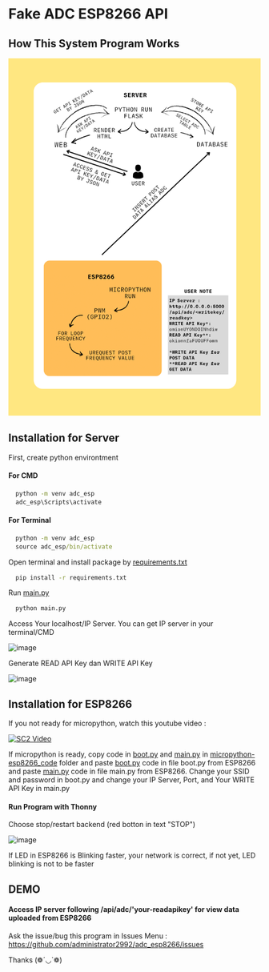 # Fake ADC ESP8266 API

## How This System Program Works

  ![image](https://github.com/administrator2992/adc_esp8266/blob/dev/flowchart.png)

## Installation for Server

First, create python environtment

#### For CMD
```cmd
  python -m venv adc_esp
  adc_esp\Scripts\activate
```
#### For Terminal
```cmd
  python -m venv adc_esp
  source adc_esp/bin/activate
```

Open terminal and install package by [requirements.txt](https://github.com/administrator2992/adc_esp8266/blob/dev/requirements.txt)

```bash
  pip install -r requirements.txt
```
Run [main.py](https://github.com/administrator2992/adc_esp8266/blob/dev/main.py)

```bash
  python main.py
```

Access Your localhost/IP Server. You can get IP server in your terminal/CMD

  ![image](https://user-images.githubusercontent.com/57089541/177039989-a64d9472-87dd-4c41-85f7-6777cece2880.png)

Generate READ API Key dan WRITE API Key

  ![image](https://user-images.githubusercontent.com/57089541/177039765-cbbe352b-b345-42fb-89b5-859c4689475d.png)

## Installation for ESP8266

If you not ready for micropython, watch this youtube video : 

[![SC2 Video](https://img.youtube.com/vi/CPkzcNIVqPQ/0.jpg)](https://youtu.be/CPkzcNIVqPQ)

If micropython is ready, copy code in [boot.py](https://github.com/administrator2992/adc_esp8266/blob/dev/micropython-esp8266_code/boot.py) and [main.py](https://github.com/administrator2992/adc_esp8266/blob/dev/micropython-esp8266_code/main.py) in [micropython-esp8266_code](https://github.com/administrator2992/adc_esp8266/tree/dev/micropython-esp8266_code) folder and paste [boot.py](https://github.com/administrator2992/adc_esp8266/blob/dev/micropython-esp8266_code/boot.py) code in file boot.py from ESP8266 and paste [main.py](https://github.com/administrator2992/adc_esp8266/blob/dev/micropython-esp8266_code/main.py) code in file main.py from ESP8266. Change your SSID and password in boot.py and change your IP Server, Port, and Your WRITE API Key in main.py

#### Run Program with Thonny
Choose stop/restart backend (red botton in text "STOP")

  ![image](https://user-images.githubusercontent.com/57089541/177040003-0c6c41e6-626e-4904-94b4-0510591a6b45.png)

If LED in ESP8266 is Blinking faster, your network is correct, if not yet, LED blinking is not to be faster

## DEMO

#### Access IP server following /api/adc/'your-readapikey' for view data uploaded from ESP8266

Ask the issue/bug this program in Issues Menu : https://github.com/administrator2992/adc_esp8266/issues

Thanks (❁´◡`❁)
